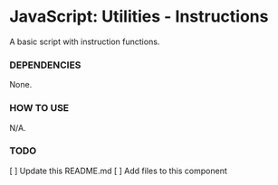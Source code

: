 # JavaScript: Utilities - Instructions
A basic script with instruction functions.

### DEPENDENCIES
None.

### HOW TO USE
N/A.

### TODO
[ ] Update this README.md
[ ] Add files to this component